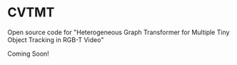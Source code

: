 # CVTMT
Open source code for "Heterogeneous Graph Transformer for Multiple Tiny Object Tracking in RGB-T Video"

Coming Soon!

